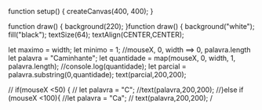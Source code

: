 function setup() {
  createCanvas(400, 400);
}

function draw() {
  background(220);
}function draw() {
  background("white");
  fill("black");
  textSize(64);
  textAlign(CENTER,CENTER);
  
  let maximo = width;
  let minimo = 1;
  //mouseX, 0, width ==> 0, palavra.length
  let palavra = "Caminhante";
  let quantidade = map(mouseX, 0, width, 1, palavra.length);
  //console.log(quantidade);
  let parcial = palavra.substring(0,quantidade);
  text(parcial,200,200);
  
  // if(mouseX <50) {
  // let palavra = "C";
  //text(palavra,200,200);
  //}else if (mouseX <100){
  //let palavra = "Ca";
  // text(palavra,200,200);
  /
